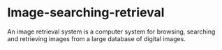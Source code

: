 # Image-searching-retrieval
An image retrieval system is a computer system for browsing, searching and retrieving images from a large database of digital images.
